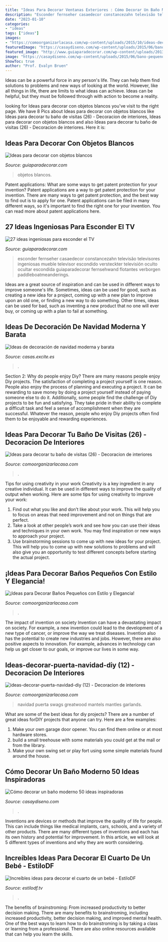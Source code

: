 ```yaml
---
title: "Ideas Para Decorar Ventanas Exteriores : Cómo Decorar Un Baño Moderno 50 Ideas Inspiradoras"
description: "Esconder fernseher casaedecor constancezahn televisão televisores ingeniosas mueble televisor escondido versteckter televisión oculto ocultar escondida guiaparadecorar fernsehwand flotantes verborgen paddleboatmeanderings"
date: "2023-01-10"
categories:
- "ideas"
tags: ["ideas"]
images:
- "https://comoorganizarlacasa.com/wp-content/uploads/2015/10/ideas-decorar-puerta-navidad-diy-12-224x300.jpg"
featuredImage: "https://casaydiseno.com/wp-content/uploads/2015/06/bano-pequeno-moderno-macetas-decoracion.jpg"
featured_image: "http://www.guiaparadecorar.com/wp-content/uploads/2013/03/decora-con-objetos-en-blanco-08.jpg"
image: "https://casaydiseno.com/wp-content/uploads/2015/06/bano-pequeno-moderno-macetas-decoracion.jpg"
ShowToc: true
author: "Prof. Evalyn Bruen"
---
```



Ideas can be a powerful force in any person's life. They can help them find solutions to problems and new ways of looking at the world. However, like all things in life, there are limits to what ideas can achieve. Ideas can be helpful, but they must be followed through with action to become a reality.

	

		
looking for Ideas para decorar con objetos blancos you've visit to the right page. We have 8 Pics about Ideas para decorar con objetos blancos like Ideas para decorar tu baño de visitas (26) - Decoracion de interiores, Ideas para decorar con objetos blancos and also Ideas para decorar tu baño de visitas (26) - Decoracion de interiores. Here it is:
		
    
## Ideas Para Decorar Con Objetos Blancos

<img loading=lazy src="http://www.guiaparadecorar.com/wp-content/uploads/2013/03/decora-con-objetos-en-blanco-08.jpg" onerror="this.onerror=null;this.src='https://tse3.mm.bing.net/th?id=OIP.nnVKiWG6d5MsSeyyAlQRHwAAAA&amp;pid=15.1';" alt="Ideas para decorar con objetos blancos">

_Source: guiaparadecorar.com_

>objetos blancos. 

	

Patent applications: What are some ways to get patent protection for your invention?
Patent applications are a way to get patent protection for your invention. There are many ways to get patent protection, and the best way to find out is to apply for one. Patent applications can be filed in many different ways, so it's important to find the right one for your invention. You can read more about patent applications here.

    
## 27 Ideas Ingeniosas Para Esconder El TV

<img loading=lazy src="http://www.guiaparadecorar.com/wp-content/uploads/2017/12/esconder-tv-deco-8.jpg" onerror="this.onerror=null;this.src='https://tse3.mm.bing.net/th?id=OIP.Oq35w5saoZjln48lxtOw0gHaLA&amp;pid=15.1';" alt="27 ideas ingeniosas para esconder el TV">

_Source: guiaparadecorar.com_

>esconder fernseher casaedecor constancezahn televisão televisores ingeniosas mueble televisor escondido versteckter televisión oculto ocultar escondida guiaparadecorar fernsehwand flotantes verborgen paddleboatmeanderings. 

	

Ideas are a great source of inspiration and can be used in different ways to improve someone's life. Sometimes, ideas can be used for good, such as creating a new idea for a project, coming up with a new plan to improve upon an old one, or finding a new way to do something. Other times, ideas can be used for bad, such as inventing a new product that no one will ever buy, or coming up with a plan to fail at something.

    
## Ideas De Decoración De Navidad Moderna Y Barata

<img loading=lazy src="http://image.excite.es/casas/guide/decoracion-navidad-moderna-barata-default.jpg" onerror="this.onerror=null;this.src='https://tse3.mm.bing.net/th?id=OIP.TOPe2TfKyVP2EVv4cTApbgHaD0&amp;pid=15.1';" alt="Ideas de decoración de navidad moderna y barata">

_Source: casas.excite.es_

>. 

	

Section 2: Why do people enjoy Diy?
There are many reasons people enjoy Diy projects. The satisfaction of completing a project yourself is one reason. People also enjoy the process of planning and executing a project. It can be rewarding to save money by doing a project yourself instead of paying someone else to do it. Additionally, some people find the challenge of Diy projects to be fun and satisfying. They take pride in their ability to complete a difficult task and feel a sense of accomplishment when they are successful. Whatever the reason, people who enjoy Diy projects often find them to be enjoyable and rewarding experiences.

    
## Ideas Para Decorar Tu Baño De Visitas (26) - Decoracion De Interiores

<img loading=lazy src="https://comoorganizarlacasa.com/wp-content/uploads/2016/12/Ideas-para-decorar-tu-baño-de-visitas-26-225x300.jpg" onerror="this.onerror=null;this.src='https://tse4.mm.bing.net/th?id=OIP.rx_XZBBIYy-7XD1ZTabLFAAAAA&amp;pid=15.1';" alt="Ideas para decorar tu baño de visitas (26) - Decoracion de interiores">

_Source: comoorganizarlacasa.com_

>. 

	

Tips for using creativity in your work
Creativity is a key ingredient in any creative individual. It can be used in different ways to improve the quality of output when working. Here are some tips for using creativity to improve your work: 
1. Find out what you like and don’t like about your work. This will help you to focus on areas that need improvement and not on things that are perfect. 
2. Take a look at other people’s work and see how you can use their ideas and techniques in your own work. You may find inspiration or new ways to approach your project. 
3. Use brainstorming sessions to come up with new ideas for your project. This will help you to come up with new solutions to problems and will also give you an opportunity to test different concepts before starting the actual project. 

    
## ¡Ideas Para Decorar Baños Pequeños Con Estilo Y Elegancia!

<img loading=lazy src="https://comoorganizarlacasa.com/wp-content/uploads/2017/09/ideas-para-decorar-banos-pequenos-16.jpg" onerror="this.onerror=null;this.src='https://tse2.mm.bing.net/th?id=OIP.xR3JLqVv0mSD__9_GElvQgHaJ4&amp;pid=15.1';" alt="¡Ideas para Decorar Baños Pequeños con Estilo y Elegancia!">

_Source: comoorganizarlacasa.com_

>. 

	

The impact of invention on society
Invention can have a devastating impact on society. For example, a new invention could lead to the development of a new type of cancer, or improve the way we treat diseases. Invention also has the potential to create new industries and jobs. However, there are also positive aspects to innovation. For example, advances in technology can help us get closer to our goals, or improve our lives in some way.

    
## Ideas-decorar-puerta-navidad-diy (12) - Decoracion De Interiores

<img loading=lazy src="https://comoorganizarlacasa.com/wp-content/uploads/2015/10/ideas-decorar-puerta-navidad-diy-12-224x300.jpg" onerror="this.onerror=null;this.src='https://tse4.mm.bing.net/th?id=OIP._eunxjd1HQ6yDICLf9NkDwAAAA&amp;pid=15.1';" alt="ideas-decorar-puerta-navidad-diy (12) - Decoracion de interiores">

_Source: comoorganizarlacasa.com_

>navidad puerta swags greatwood mantels mantles garlands. 

	

What are some of the best ideas for diy projects?
There are a number of great ideas forDIY projects that anyone can try. Here are a few examples: 
1. Make your own garage door opener. You can find them online or at most hardware stores.
2. build a small treehouse with some materials you could get at the mall or from the library.
3. Make your own swing set or play fort using some simple materials found around the house.

    
## Cómo Decorar Un Baño Moderno 50 Ideas Inspiradoras

<img loading=lazy src="https://casaydiseno.com/wp-content/uploads/2015/06/bano-pequeno-moderno-macetas-decoracion.jpg" onerror="this.onerror=null;this.src='https://tse4.mm.bing.net/th?id=OIP.2Cwj14mIgl6TFirnUH4kdgHaJ9&amp;pid=15.1';" alt="Cómo decorar un baño moderno 50 ideas inspiradoras">

_Source: casaydiseno.com_

>. 

	

Inventions are devices or methods that improve the quality of life for people. This can include things like medical implants, cars, schools, and a variety of other products. There are many different types of inventions and each has its own history and potential for improvement. In this article, we will look at 5 different types of inventions and why they are worth considering.

    
## Increíbles Ideas Para Decorar El Cuarto De Un Bebé - EstiloDF

<img loading=lazy src="https://www.estilodf.tv/wp-content/uploads/2020/01/2.jpg" onerror="this.onerror=null;this.src='https://tse4.mm.bing.net/th?id=OIP.USLy53FgdfPNruTTsz6l8AHaHa&amp;pid=15.1';" alt="Increíbles ideas para decorar el cuarto de un bebé - EstiloDF">

_Source: estilodf.tv_

>. 

	

The benefits of brainstroming: From increased productivity to better decision making.
There are many benefits to brainstroming, including increased productivity, better decision making, and improved mental health. One of the best ways to learn how to do brainstroming is by taking a class or learning from a professional. There are also online resources available that can help you learn the skills.

